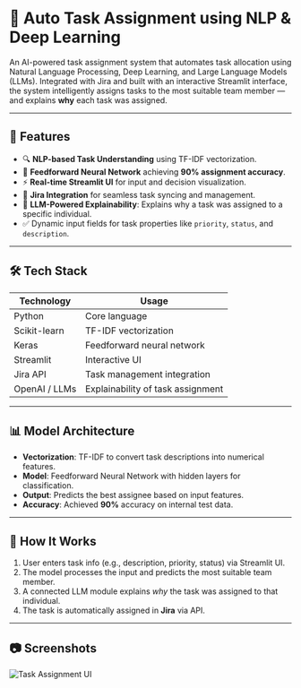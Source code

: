 # 🧠 Auto Task Assignment using NLP & Deep Learning

An AI-powered task assignment system that automates task allocation using Natural Language Processing, Deep Learning, and Large Language Models (LLMs). Integrated with Jira and built with an interactive Streamlit interface, the system intelligently assigns tasks to the most suitable team member — and explains **why** each task was assigned.

---

## 🚀 Features

- 🔍 **NLP-based Task Understanding** using TF-IDF vectorization.
- 🧠 **Feedforward Neural Network** achieving **90% assignment accuracy**.
- ⚡ **Real-time Streamlit UI** for input and decision visualization.
- 🔗 **Jira Integration** for seamless task syncing and management.
- 🤖 **LLM-Powered Explainability**: Explains why a task was assigned to a specific individual.
- ✅ Dynamic input fields for task properties like `priority`, `status`, and `description`.

---

## 🛠️ Tech Stack

| Technology     | Usage                             |
|----------------|-----------------------------------|
| Python         | Core language                     |
| Scikit-learn   | TF-IDF vectorization              |
| Keras | Feedforward neural network                 |
| Streamlit      | Interactive UI                    |
| Jira API       | Task management integration       |
| OpenAI / LLMs  | Explainability of task assignment |

---

## 📊 Model Architecture

- **Vectorization**: TF-IDF to convert task descriptions into numerical features.
- **Model**: Feedforward Neural Network with hidden layers for classification.
- **Output**: Predicts the best assignee based on input features.
- **Accuracy**: Achieved **90%** accuracy on internal test data.

---

## 🧪 How It Works

1. User enters task info (e.g., description, priority, status) via Streamlit UI.
2. The model processes the input and predicts the most suitable team member.
3. A connected LLM module explains *why* the task was assigned to that individual.
4. The task is automatically assigned in **Jira** via API.

---

## 📷 Screenshots
![Task Assignment UI](screenshot1.png)


